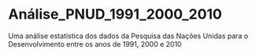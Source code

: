 # Análise_PNUD_1991_2000_2010
Uma análise estatística dos dados da Pesquisa das Nações Unidas para o Desenvolvimento entre os anos de 1991, 2000 e 2010
